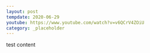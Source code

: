 ```yaml
---
layout: post
tempdate: 2020-06-29
youtube: https://www.youtube.com/watch?v=v6QCrV4ZOiU
category: _placeholder
---
```

test content